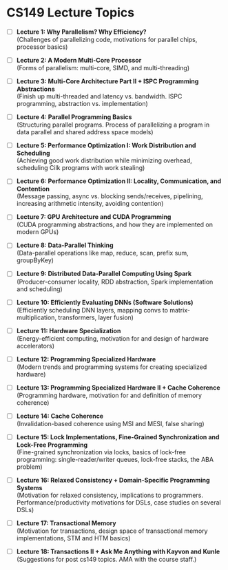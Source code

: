 # CS149 Lecture Topics

- [ ] **Lecture 1: Why Parallelism? Why Efficiency?**  
  (Challenges of parallelizing code, motivations for parallel chips, processor basics)

- [ ] **Lecture 2: A Modern Multi-Core Processor**  
  (Forms of parallelism: multi-core, SIMD, and multi-threading)

- [ ] **Lecture 3: Multi-Core Architecture Part II + ISPC Programming Abstractions**  
  (Finish up multi-threaded and latency vs. bandwidth. ISPC programming, abstraction vs. implementation)

- [ ] **Lecture 4: Parallel Programming Basics**  
  (Structuring parallel programs. Process of parallelizing a program in data parallel and shared address space models)

- [ ] **Lecture 5: Performance Optimization I: Work Distribution and Scheduling**  
  (Achieving good work distribution while minimizing overhead, scheduling Cilk programs with work stealing)

- [ ] **Lecture 6: Performance Optimization II: Locality, Communication, and Contention**  
  (Message passing, async vs. blocking sends/receives, pipelining, increasing arithmetic intensity, avoiding contention)

- [ ] **Lecture 7: GPU Architecture and CUDA Programming**  
  (CUDA programming abstractions, and how they are implemented on modern GPUs)

- [ ] **Lecture 8: Data-Parallel Thinking**  
  (Data-parallel operations like map, reduce, scan, prefix sum, groupByKey)

- [ ] **Lecture 9: Distributed Data-Parallel Computing Using Spark**  
  (Producer-consumer locality, RDD abstraction, Spark implementation and scheduling)

- [ ] **Lecture 10: Efficiently Evaluating DNNs (Software Solutions)**  
  (Efficiently scheduling DNN layers, mapping convs to matrix-multiplication, transformers, layer fusion)

- [ ] **Lecture 11: Hardware Specialization**  
  (Energy-efficient computing, motivation for and design of hardware accelerators)

- [ ] **Lecture 12: Programming Specialized Hardware**  
  (Modern trends and programming systems for creating specialized hardware)

- [ ] **Lecture 13: Programming Specialized Hardware II + Cache Coherence**  
  (Programming hardware, motivation for and definition of memory coherence)

- [ ] **Lecture 14: Cache Coherence**  
  (Invalidation-based coherence using MSI and MESI, false sharing)

- [ ] **Lecture 15: Lock Implementations, Fine-Grained Synchronization and Lock-Free Programming**  
  (Fine-grained synchronization via locks, basics of lock-free programming: single-reader/writer queues, lock-free stacks, the ABA problem)

- [ ] **Lecture 16: Relaxed Consistency + Domain-Specific Programming Systems**  
  (Motivation for relaxed consistency, implications to programmers. Performance/productivity motivations for DSLs, case studies on several DSLs)

- [ ] **Lecture 17: Transactional Memory**  
  (Motivation for transactions, design space of transactional memory implementations, STM and HTM basics)

- [ ] **Lecture 18: Transactions II + Ask Me Anything with Kayvon and Kunle**  
  (Suggestions for post cs149 topics. AMA with the course staff.)